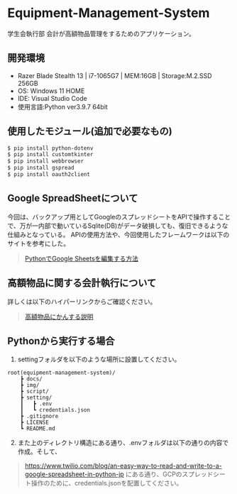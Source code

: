 # Equipment-Management-System
学生会執行部 会計が高額物品管理をするためのアプリケーション。

## 開発環境
- Razer Blade Stealth 13 | i7-1065G7 | MEM:16GB | Storage:M.2.SSD 256GB
- OS: Windows 11 HOME
- IDE: Visual Studio Code
- 使用言語:Python ver3.9.7 64bit

## 使用したモジュール(追加で必要なもの)
```bash
$ pip install python-dotenv
$ pip install customtkinter
$ pip install webbrowser
$ pip install gspread
$ pip install oauth2client
```

## Google SpreadSheetについて
今回は、バックアップ用としてGoogleのスプレッドシートをAPIで操作することで、万が一内部で動いているSqlite(DB)がデータ破損しても、復旧できるような仕組みとなっている。
APIの使用方法や、今回使用したフレームワークは以下のサイトを参考にした。
>[PythonでGoogle Sheetsを編集する方法](https://www.twilio.com/blog/an-easy-way-to-read-and-write-to-a-google-spreadsheet-in-python-jp)

## 高額物品に関する会計執行について
詳しくは以下のハイパーリンクからご確認ください。
> [高額物品にかんする説明](https://tochiman.github.io/Equipment-Management-System/2-index.html)

## Pythonから実行する場合
1. settingフォルダを以下のような場所に設置してください。
```
root(equipment-management-system)/
    ┣ docs/
    ┣ img/
    ┣ script/
    ┣ setting/
    ┃   ┣ .env
    ┃   ┗ credentials.json
    ┣ .gitignore
    ┣ LICENSE
    ┗ README.md
```
2. また上のディレクトリ構造にある通り、.envフォルダは以下の通りの内容で作成。そして、
>https://www.twilio.com/blog/an-easy-way-to-read-and-write-to-a-google-spreadsheet-in-python-jp
にある通り、GCPのスプレッドシート操作のために、credentials.jsonを配置してください。
